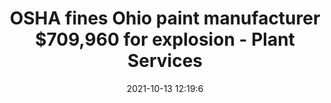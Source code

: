 ---
"title": "OSHA fines Ohio paint manufacturer $709,960 for explosion - Plant Services"
"date": "2021-10-13 12:19:6"
"feed_name": "GOOGLENEWSINDUSTRIAL"
"feed_website": "https://news.google.com/search?q=industrial%2Bincident&hl=en-US&gl=US&ceid=US:en"
"feed_rss": "https://news.google.com/rss/search?q=industrial%2Bincident&hl=en-US&gl=US&ceid=US:en"
"link": "https://www.plantservices.com/industrynews/2021/osha-fines-ohio-paint-manufacturer-709-960-for-explosion/"
"source": "{'href': 'https://www.plantservices.com', 'title': 'Plant Services'}"
"file": "_posts/2021-1-1-373b8c92783de14a48c8e0ca2937680f7cf7a5e0.md"
"accident": "1"
"drilling": "0"
"dead": "0"
"injured": "0"
"arrested": "0"
"place": "unknown place"
"where": "unknown site"
"causes": "unknown"
"place_uri": "unknown place"
---